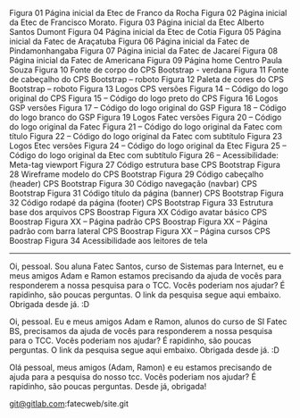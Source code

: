 Figura 01	Página inicial da Etec de Franco da Rocha
Figura 02	Página inicial da Etec de Francisco Morato.
Figura 03 	Página inicial da Etec Alberto Santos Dumont
Figura 04 	Página inicial da Etec de Cotia
Figura 05 	Página inicial da Fatec de Araçatuba
Figura 06 	Página inicial da Fatec de Pindamonhangaba
Figura 07 	Página inicial da Fatec de Jacareí
Figura 08 	Página inicial da Fatec de Americana
Figura 09	Página home Centro Paula Souza
Figura 10 	Fonte de corpo do CPS Bootstrap - verdana
Figura 11	Fonte de cabeçalho do CPS Bootstrap – roboto
Figura 12	Paleta de cores do CPS Bootstrap – roboto
Figura 13	Logos CPS versões
Figura 14 – Código do logo original do CPS
Figura 15 – Código do logo preto do CPS
Figura 16	Logos GSP versões
Figura 17 – Código do logo original do GSP
Figura 18 – Código do logo branco do GSP
Figura 19	Logos Fatec versões
Figura 20 – Código do logo original da Fatec
Figura 21 – Código do logo original da Fatec com título
Figura 22 – Código do logo original da Fatec com subtítulo
Figura 23	Logos Etec versões
Figura 24 – Código do logo original da Etec
Figura 25 – Código do logo original da Etec com subtítulo
Figura 26 – Acessibilidade: Meta-tag  viewport
Figura 27 	Código estrutura base CPS Bootstrap
Figura 28 	Wireframe modelo do CPS Bootstrap
Figura 29	Código cabeçalho (header) CPS Bootstrap
Figura 30	Código navegação (navbar) CPS Bootstrap
Figura 31	Código título da página (banner) CPS Bootstrap
Figura 32 	Código rodapé da página (footer) CPS Bootstrap
Figura 33 	Estrutura base dos arquivos CPS Boostrap
Figura XX 	Código avatar básico CPS Boostrap
Figura XX – Página padrão CPS Boostrap
Figura XX – Página padrão com barra lateral CPS Boostrap
Figura XX – Página cursos CPS Boostrap
Figura 34	Acessibilidade aos leitores de tela









_______________________________________________________________________________________________________________________________
Oi, pessoal. Sou aluna Fatec Santos, curso de Sistemas para Internet, eu e meus amigos Adam e Ramon estamos precisando da ajuda de vocês para responderem a nossa pesquisa para o TCC. Vocês poderiam nos ajudar? É rapidinho, são poucas perguntas. O link da pesquisa segue aqui embaixo.
Obrigada desde já. :D


Oi, pessoal. Eu e meus amigos Adam e Ramon, alunos do curso de SI Fatec BS, precisamos da ajuda de vocês para responderem a nossa pesquisa para o TCC. Vocês poderiam nos ajudar? É rapidinho, são poucas perguntas. O link da pesquisa segue aqui embaixo.
Obrigada desde já. :D


Olá pessoal, meus amigos (Adam, Ramon) e eu estamos precisando de ajuda para a pesquisa do nosso tcc.
Vocês poderiam nos ajudar? É rapidinho, são poucas perguntas.
Desde já, obrigada!

git@gitlab.com:fatecweb/site.git